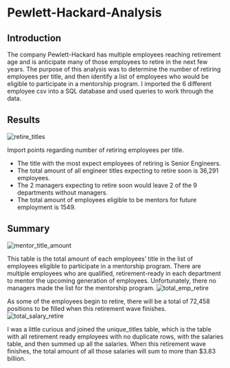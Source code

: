# Pewlett-Hackard-Analysis
## Introduction
The company Pewlett-Hackard has multiple employees reaching retirement age and is anticipate many of those employees to retire in the next few years. The purpose of this analysis was to determine the number of retiring employees per title, and then identify a list of employees who would be eligible to participate in a mentorship program. I imported the 6 different employee csv into a SQL database and used queries to work through the data.
## Results
![retire_titles](https://user-images.githubusercontent.com/56700719/153760145-a0c51005-b558-4ce5-8685-3169591f5e77.JPG) 
 
 Import points regarding number of retiring employees per title.
- The title with the most expect employees of retiring is Senior Engineers.
- The total amount of all engineer titles expecting to retire soon is 36,291 employees.
- The 2 managers expecting to retire soon would leave 2 of the 9 departments without managers.
- The total amount of employees eligible to be mentors for future employment is 1549.
## Summary
![mentor_title_amount](https://user-images.githubusercontent.com/56700719/153760182-8bc9cc03-860d-41ea-8866-12e493cae076.JPG)

This table is the total amount of each employees’ title in the list of employees eligible to participate in a mentorship program. There are multiple employees who are qualified, retirement-ready in each department to mentor the upcoming generation of employees. Unfortunately, there no managers made the list for the mentorship program.
![total_emp_retire](https://user-images.githubusercontent.com/56700719/153760202-84ae901d-f6c8-438f-ba0f-1c46baed771d.JPG)

As some of the employees begin to retire, there will be a total of 72,458 positions to be filled when this retirement wave finishes.
![total_salary_retire](https://user-images.githubusercontent.com/56700719/153760225-825684e9-e012-4a54-a990-f159d30b1c2b.JPG)

I was a little curious and joined the unique_titles table, which is the table with all retirement ready employees with no duplicate rows, with the salaries table, and then summed up all the salaries. When this retirement wave finishes, the total amount of all those salaries will sum to more than $3.83 billion.
